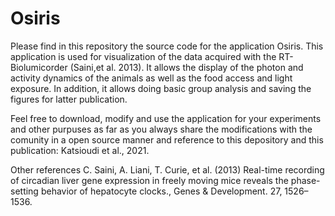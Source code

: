 # Osiris
Please find in this repository the source code for the application Osiris. This application is used for visualization of the data acquired with the RT-Biolumicorder (Saini,et al. 2013). It allows the display of the photon and activity dynamics of the animals as well as the food access and light exposure. In addition, it allows doing basic group analysis and saving the figures for latter publication.

Feel free to download, modify and use the application for your experiments and other purpuses as far as you always share the modifications with the comunity in a open source manner and reference to this depository and this publication: Katsioudi et al., 2021.

Other references
C. Saini, A. Liani, T. Curie, et al. (2013) Real-time recording of circadian liver gene expression in freely moving mice reveals the phase-setting behavior of hepatocyte clocks., Genes & Development. 27, 1526–1536.
